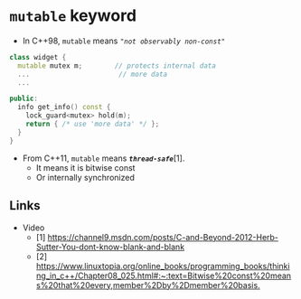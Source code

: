 # `mutable` keyword

- In C++98, `mutable` means _`"not observably non-const"`_

```cpp
class widget {
  mutable mutex m;        // protects internal data
  ...                      // more data
  ...

public:
  info get_info() const {
    lock_guard<mutex> hold(m);
    return { /* use 'more data' */ };
  }
}
```

- From C++11, `mutable` means **_`thread-safe`_**[1].
  - It means it is bitwise const
  - Or internally synchronized

## Links

- Video
  - [1] <https://channel9.msdn.com/posts/C-and-Beyond-2012-Herb-Sutter-You-dont-know-blank-and-blank>
  - [2] <https://www.linuxtopia.org/online_books/programming_books/thinking_in_c++/Chapter08_025.html#:~:text=Bitwise%20const%20means%20that%20every,member%2Dby%2Dmember%20basis.>
